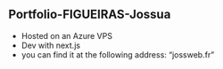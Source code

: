 ## Portfolio-FIGUEIRAS-Jossua
- Hosted on an Azure VPS
- Dev with next.js
- you can find it at the following address: “jossweb.fr”

